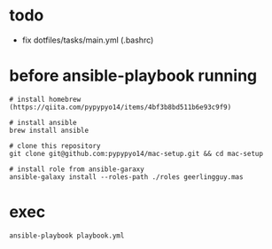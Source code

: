 # todo
- fix dotfiles/tasks/main.yml (.bashrc)

# before ansible-playbook running

```
# install homebrew
(https://qiita.com/pypypyo14/items/4bf3b8bd511b6e93c9f9)

# install ansible
brew install ansible

# clone this repository
git clone git@github.com:pypypyo14/mac-setup.git && cd mac-setup

# install role from ansible-garaxy
ansible-galaxy install --roles-path ./roles geerlingguy.mas

```

# exec
```
ansible-playbook playbook.yml
```